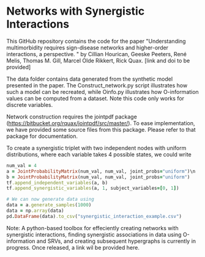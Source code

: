 # Networks with Synergistic Interactions

This GitHub repository contains the code for the paper "Understanding multimorbidity requires sign-disease networks and higher-order interactions, a perspective. " by Cillian Hourican, Geeske Peeters, René Melis, Thomas M. Gill, Marcel Olde Rikkert, Rick Quax.
[link and doi to be provided]

The data folder contains data generated from the synthetic model presented in the paper. The Construct_network.py script illustrates how such a model can be recreated, while Oinfo.py illustrates how O-information values can be computed from a dataset. Note this code only works for discrete variables. 

Network construction requires the jointpdf package (https://bitbucket.org/rquax/jointpdf/src/master/).
To ease implementation, we have provided some source files from this package. Please refer to that package for documentation. 

To create a synergistic triplet with two independent nodes with uniform distributions, where each variable takes 4 possible states, we could write

```ruby
num_val = 4
a = JointProbabilityMatrix(num_val, num_val, joint_probs="uniform")\n
b = JointProbabilityMatrix(num_val, num_val, joint_probs="uniform")
tf.append_independent_variables(a, b)
tf.append_synergistic_variables(a, 1, subject_variables=[0, 1])

# We can now generate data using
data = a.generate_samples(1000)
data = np.array(data)
pd.DataFrame(data).to_csv("synergistic_interaction_example.csv")
```

Note: A python-based toolbox for effeciently creating networks with synergistic interactions, finding synergistic associations in data using O-information and SRVs, and creating subsequent hypergraphs is currently in progress. Once released, a link wil be provided here. 
